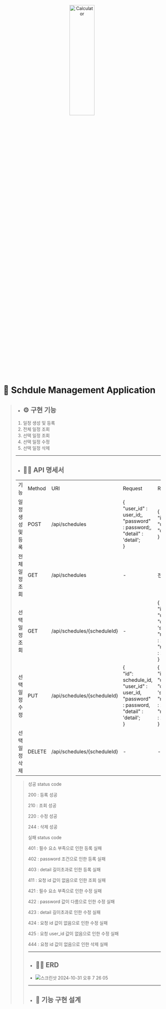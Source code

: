 <p align="center">
<img src="https://cdn.imweb.me/thumbnail/20231120/9b1551ea109cf.png" width="40%" height="30%" title="px(픽셀) 크기 설정" alt="Calculator"></img>
</p>

# 📌 Schdule Management Application

>- ## ⚙ 구현 기능
>1. 일정 생성 및 등록
>2. 전체 일정 조회
>3. 선택 일정 조회
>4. 선택 일정 수정
>5. 선택 일정 삭제
>---
>- ## 👷‍♂️ API 명세서
> <table style="border: 2px;" align="center">
  <tr>
    <td> 기능</td>
    <td> Method </td>
    <td> URI </td>
    <td> Request </td>
    <td> Responese </td>
    <td> StatusCode </td>
  </tr><tr>
    <td > 일정 생성 및 등록 </td>
    <td > POST </td>
    <td > /api/schedules </td>
    <td > 
      {<br>
        "user_id" : user_id;,<br>
        "password" : password;,<br>
        "detail" : 'detail';
      <br>}
    </td>
    <td > 
      {<br>
        "id": schedule_id, <br>
        "user_id" : user_id,<br>
        "detail" : 'detail';<br>
      }
    </td>
    <td > 
      2xx : 성공<br> 
      4xx : 실패<br> 
    </td>
  </tr><tr>
    <td > 전체 일정 조회 </td>
    <td > GET </td>
    <td > /api/schedules </td>
    <td > - </td>
    <td > 전체 응답 정보 </td>
    <td > 
      2xx : 성공<br> 
      4xx : 실패<br>
    </td>
  </tr><tr>
    <td > 선택 일정 조회 </td>
    <td > GET </td>
    <td > /api/schedules/{scheduleId} </td>
    <td > - </td>
    <td > 
      {<br>
        "id" : schedule_id ,<br>
        "user_id" : user_id ,<br>
        "detail" : 'schedule_detail',<br>
        "registration_date" : 202x-xx-xx,<br>
        "modification_date" : 202x-xx-xx<br>
      }
    </td>
    <td > 
      2xx : 성공<br> 
      4xx : 실패<br>
    </td>
  </tr><tr>
    <td > 선택 일정 수정 </td>
    <td > PUT </td>
    <td > /api/schedules/{scheduleId} </td>
    <td > 
      {<br>
        "id": schedule_id, <br>
        "user_id" : user_id,<br>
        "password" : password,<br>
        "detail" : 'detail';<br>
      } 
    </td>
    <td >
      {<br>
        "id" : schedule_id ,<br>
        "user_id" : user_id ,<br>
        "detail" : 'schedule_detail',<br>
        "registration_date" : 202x-xx-xx,<br>
        "modification_date" : 202x-xx-xx<br>
      }
    </td>
    <td >
      2xx : 성공<br> 
      4xx : 실패<br></td>
    </td>
  </tr><tr>
    <td > 선택 일정 삭제 </td>
    <td > DELETE </td>
    <td > /api/schedules/{scheduleId} </td>
    <td > - </td>
    <td > - </td>
    <td > 
      2xx : 성공<br> 
      4xx : 실패<br></td>
    </tr>
</table>

> 성공 status code
>
> 200  :   등록 성공
>
> 210  :   조회 성공
>
> 220  :   수정 성공
> 
> 244  :   삭제 성공
> 
> 실패 status code
> 
> 401 : 필수 요소 부족으로 인한 등록 실패
>
> 402 : password 조건으로 인한 등록 실패
>
> 403 : detail 길이초과로 인한 등록 실패
> 
> 411 : 요청 id 값이 없음으로 인한 조회 실패
>
> 421 : 필수 요소 부족으로 인한 수정 실패
>
> 422 : password 값이 다름으로 인한 수정 실패
>
> 423 : detail 길이초과로 인한 수정 실패
>
> 424 : 요청 id 값이 없음으로 인한 수정 실패
>
> 425 : 요청 user_id 값이 없음으로 인한 수정 실패
>
> 444 : 요청 id 값이 없음으로 인한 삭제 실패
>
>---
>- ## 👷‍♂️ ERD
>- ![스크린샷 2024-10-31 오후 7 26 05](https://github.com/user-attachments/assets/f3bbbed3-4b35-462d-9d43-05d4d20a9dc0)
>---
> - ## 🔧 기능 구현 설계
>> 
>> 




